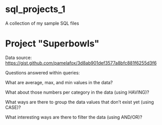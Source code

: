 # sql_projects_1
A collection of my sample SQL files

# Project "Superbowls"
Data source: https://gist.github.com/pamelafox/3d8ab901def3577a8bfc881f6255d3f6

Questions answered within queries:

What are average, max, and min values in the data?

What about those numbers per category in the data (using HAVING)?

What ways are there to group the data values that don’t exist yet (using CASE)?

What interesting ways are there to filter the data (using AND/OR)?
